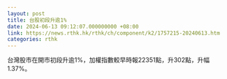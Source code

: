 ```yaml
---
layout: post
title: 台股初段升逾1%
date: 2024-06-13 09:12:07.000000000 +08:00
link: https://news.rthk.hk/rthk/ch/component/k2/1757215-20240613.htm
categories: rthk
---
```


台灣股市在開市初段升逾1%，加權指數較早時報22351點，升302點，升幅1.37%。
